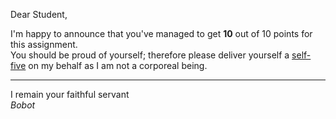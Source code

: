 Dear Student,

I'm happy to announce that you've managed to get **10** out of 10 points for this assignment.\
You should be proud of yourself; therefore please deliver yourself a [self-five](https://youtu.be/kMUkzWO8viY) on my behalf as I am not a corporeal being.

-----------
I remain your faithful servant\
_Bobot_